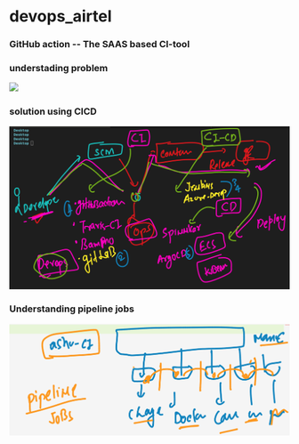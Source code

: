 # devops_airtel

### GitHub action -- The SAAS based CI-tool 

### understading problem

<img src="prob.png">

### solution using CICD

<img src="cicd.png">

### Understanding pipeline jobs 

<img src="pipeline1.png">



